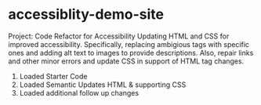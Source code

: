 # accessiblity-demo-site

Project: Code Refactor for Accessibility
    Updating HTML and CSS for improved accessibility.
    Specifically, replacing ambigious tags with specific ones
    and adding alt text to images to provide descriptions. Also, 
    repair links and other minor errors and update CSS in support
    of HTML tag changes. 

1) Loaded Starter Code
2) Loaded Semantic Updates HTML & supporting CSS
3) Loaded additional follow up changes
